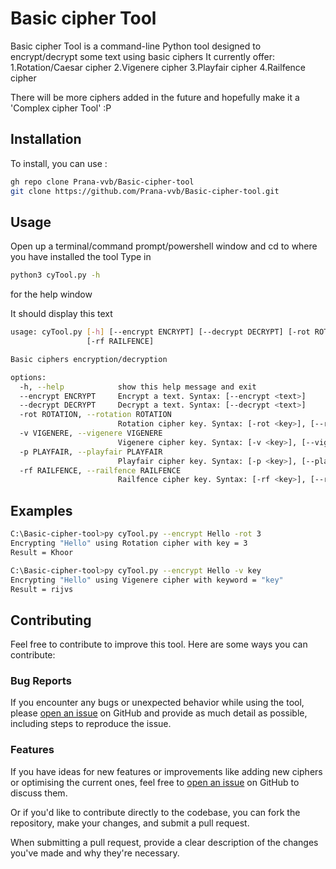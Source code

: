 # Basic cipher Tool

Basic cipher Tool is a command-line Python tool designed to encrypt/decrypt some text using basic ciphers
It currently offer:
1.Rotation/Caesar cipher
2.Vigenere cipher
3.Playfair cipher
4.Railfence cipher

There will be more ciphers added in the future and hopefully make it a 'Complex cipher Tool' :P

## Installation

To install, you can use :

```bash
gh repo clone Prana-vvb/Basic-cipher-tool
git clone https://github.com/Prana-vvb/Basic-cipher-tool.git
```

## Usage

Open up a terminal/command prompt/powershell window and cd to where you have installed the tool
Type in 
```bash
python3 cyTool.py -h
```
for the help window

It should display this text

```bash
usage: cyTool.py [-h] [--encrypt ENCRYPT] [--decrypt DECRYPT] [-rot ROTATION] [-v VIGENERE] [-p PLAYFAIR]
                 [-rf RAILFENCE]

Basic ciphers encryption/decryption

options:
  -h, --help            show this help message and exit
  --encrypt ENCRYPT     Encrypt a text. Syntax: [--encrypt <text>]
  --decrypt DECRYPT     Decrypt a text. Syntax: [--decrypt <text>]
  -rot ROTATION, --rotation ROTATION
                        Rotation cipher key. Syntax: [-rot <key>], [--rotation <key>]
  -v VIGENERE, --vigenere VIGENERE
                        Vigenere cipher key. Syntax: [-v <key>], [--vigenere <key>]
  -p PLAYFAIR, --playfair PLAYFAIR
                        Playfair cipher key. Syntax: [-p <key>], [--playfair <key>]
  -rf RAILFENCE, --railfence RAILFENCE
                        Railfence cipher key. Syntax: [-rf <key>], [--railfence <key>]
```

## Examples

```bash
C:\Basic-cipher-tool>py cyTool.py --encrypt Hello -rot 3
Encrypting "Hello" using Rotation cipher with key = 3
Result = Khoor

C:\Basic-cipher-tool>py cyTool.py --encrypt Hello -v key
Encrypting "Hello" using Vigenere cipher with keyword = "key"
Result = rijvs
```

## Contributing

Feel free to contribute to improve this tool. Here are some ways you can contribute:

### Bug Reports

If you encounter any bugs or unexpected behavior while using the tool, please [open an issue](https://github.com/Prana-vvb/Basic-cipher-tool/issues) on GitHub and provide as much detail as possible, including steps to reproduce the issue.

### Features

If you have ideas for new features or improvements like adding new ciphers or optimising the current ones, feel free to [open an issue](https://github.com/Prana-vvb/Basic-cipher-tool/issues) on GitHub to discuss them.

Or if you'd like to contribute directly to the codebase, you can fork the repository, make your changes, and submit a pull request.

When submitting a pull request, provide a clear description of the changes you've made and why they're necessary.

